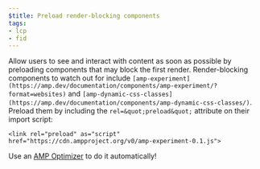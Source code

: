 ```yaml
---
$title: Preload render-blocking components
tags:
- lcp
- fid
---
```

Allow users to see and interact
with content as soon as possible by preloading components that may block the
first render. Render-blocking components to watch out for include `[amp-experiment](https://amp.dev/documentation/components/amp-experiment/?format=websites)` and `[amp-dynamic-css-classes](https://amp.dev/documentation/components/amp-dynamic-css-classes/)`. Preload
them by including the `rel=&quot;preload&quot;` attribute on their import
script:
```
<link rel="preload" as="script" href="https://cdn.ampproject.org/v0/amp-experiment-0.1.js">
```

Use an [AMP Optimizer](https://amp.dev/documentation/guides-and-tutorials/optimize-and-measure/amp-optimizer-guide/)
to do it automatically! 


